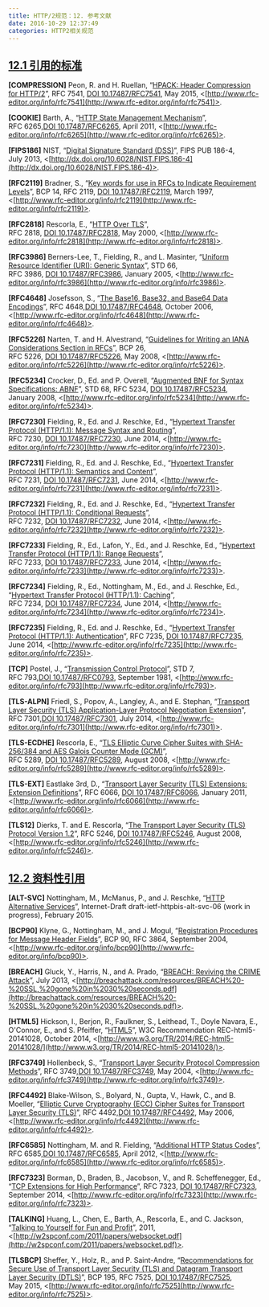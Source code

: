 ```yaml
---
title: HTTP/2规范：12. 参考文献
date: 2016-10-29 12:37:49
categories: HTTP2相关规范
---
```


<!--more-->

## [12.1 引用的标准](https://http2.github.io/http2-spec/#rfc.section.12.1)

**[COMPRESSION]** 
Peon, R. and H. Ruellan, “[HPACK: Header Compression for HTTP/2](https://tools.ietf.org/html/rfc7541)”, RFC 7541, [DOI 10.17487/RFC7541](http://dx.doi.org/10.17487/RFC7541), May 2015, <[http://www.rfc-editor.org/info/rfc7541](http://www.rfc-editor.org/info/rfc7541)>.

**[COOKIE]**
Barth, A., “[HTTP State Management Mechanism](https://tools.ietf.org/html/rfc6265)”, RFC 6265,[DOI 10.17487/RFC6265](http://dx.doi.org/10.17487/RFC6265), April 2011, <[http://www.rfc-editor.org/info/rfc6265](http://www.rfc-editor.org/info/rfc6265)>.

**[FIPS186]**
NIST, “[Digital Signature Standard (DSS)](http://dx.doi.org/10.6028/NIST.FIPS.186-4)”, FIPS PUB 186-4, July 2013, <[http://dx.doi.org/10.6028/NIST.FIPS.186-4](http://dx.doi.org/10.6028/NIST.FIPS.186-4)>.

**[RFC2119]**
Bradner, S., “[Key words for use in RFCs to Indicate Requirement Levels](https://tools.ietf.org/html/rfc2119)”, BCP 14, RFC 2119, [DOI 10.17487/RFC2119](http://dx.doi.org/10.17487/RFC2119), March 1997, <[http://www.rfc-editor.org/info/rfc2119](http://www.rfc-editor.org/info/rfc2119)>.

**[RFC2818]**
Rescorla, E., “[HTTP Over TLS](https://tools.ietf.org/html/rfc2818)”, RFC 2818, [DOI 10.17487/RFC2818](http://dx.doi.org/10.17487/RFC2818), May 2000, <[http://www.rfc-editor.org/info/rfc2818](http://www.rfc-editor.org/info/rfc2818)>.

**[RFC3986]**
Berners-Lee, T., Fielding, R., and L. Masinter, “[Uniform Resource Identifier (URI): Generic Syntax](https://tools.ietf.org/html/rfc3986)”, STD 66, RFC 3986, [DOI 10.17487/RFC3986](http://dx.doi.org/10.17487/RFC3986), January 2005, <[http://www.rfc-editor.org/info/rfc3986](http://www.rfc-editor.org/info/rfc3986)>.

**[RFC4648]**
Josefsson, S., “[The Base16, Base32, and Base64 Data Encodings](https://tools.ietf.org/html/rfc4648)”, RFC 4648,[DOI 10.17487/RFC4648](http://dx.doi.org/10.17487/RFC4648), October 2006, <[http://www.rfc-editor.org/info/rfc4648](http://www.rfc-editor.org/info/rfc4648)>.

**[RFC5226]**
Narten, T. and H. Alvestrand, “[Guidelines for Writing an IANA Considerations Section in RFCs](https://tools.ietf.org/html/rfc5226)”, BCP 26, RFC 5226, [DOI 10.17487/RFC5226](http://dx.doi.org/10.17487/RFC5226), May 2008, <[http://www.rfc-editor.org/info/rfc5226](http://www.rfc-editor.org/info/rfc5226)>.

**[RFC5234]**
Crocker, D., Ed. and P. Overell, “[Augmented BNF for Syntax Specifications: ABNF](https://tools.ietf.org/html/rfc5234)”, STD 68, RFC 5234, [DOI 10.17487/RFC5234](http://dx.doi.org/10.17487/RFC5234), January 2008, <[http://www.rfc-editor.org/info/rfc5234](http://www.rfc-editor.org/info/rfc5234)>.

**[RFC7230]**
Fielding, R., Ed. and J. Reschke, Ed., “[Hypertext Transfer Protocol (HTTP/1.1): Message Syntax and Routing](https://tools.ietf.org/html/rfc7230)”, RFC 7230, [DOI 10.17487/RFC7230](http://dx.doi.org/10.17487/RFC7230), June 2014, <[http://www.rfc-editor.org/info/rfc7230](http://www.rfc-editor.org/info/rfc7230)>.

**[RFC7231]**
Fielding, R., Ed. and J. Reschke, Ed., “[Hypertext Transfer Protocol (HTTP/1.1): Semantics and Content](https://tools.ietf.org/html/rfc7231)”, RFC 7231, [DOI 10.17487/RFC7231](http://dx.doi.org/10.17487/RFC7231), June 2014, <[http://www.rfc-editor.org/info/rfc7231](http://www.rfc-editor.org/info/rfc7231)>.

**[RFC7232]**
Fielding, R., Ed. and J. Reschke, Ed., “[Hypertext Transfer Protocol (HTTP/1.1): Conditional Requests](https://tools.ietf.org/html/rfc7232)”, RFC 7232, [DOI 10.17487/RFC7232](http://dx.doi.org/10.17487/RFC7232), June 2014, <[http://www.rfc-editor.org/info/rfc7232](http://www.rfc-editor.org/info/rfc7232)>.

**[RFC7233]**
Fielding, R., Ed., Lafon, Y., Ed., and J. Reschke, Ed., “[Hypertext Transfer Protocol (HTTP/1.1): Range Requests](https://tools.ietf.org/html/rfc7233)”, RFC 7233, [DOI 10.17487/RFC7233](http://dx.doi.org/10.17487/RFC7233), June 2014, <[http://www.rfc-editor.org/info/rfc7233](http://www.rfc-editor.org/info/rfc7233)>.

**[RFC7234]**
Fielding, R., Ed., Nottingham, M., Ed., and J. Reschke, Ed., “[Hypertext Transfer Protocol (HTTP/1.1): Caching](https://tools.ietf.org/html/rfc7234)”, RFC 7234, [DOI 10.17487/RFC7234](http://dx.doi.org/10.17487/RFC7234), June 2014, <[http://www.rfc-editor.org/info/rfc7234](http://www.rfc-editor.org/info/rfc7234)>.

**[RFC7235]**
Fielding, R., Ed. and J. Reschke, Ed., “[Hypertext Transfer Protocol (HTTP/1.1): Authentication](https://tools.ietf.org/html/rfc7235)”, RFC 7235, [DOI 10.17487/RFC7235](http://dx.doi.org/10.17487/RFC7235), June 2014, <[http://www.rfc-editor.org/info/rfc7235](http://www.rfc-editor.org/info/rfc7235)>.

**[TCP]**
Postel, J., “[Transmission Control Protocol](https://tools.ietf.org/html/rfc793)”, STD 7, RFC 793,[DOI 10.17487/RFC0793](http://dx.doi.org/10.17487/RFC0793), September 1981, <[http://www.rfc-editor.org/info/rfc793](http://www.rfc-editor.org/info/rfc793)>.

**[TLS-ALPN]**
Friedl, S., Popov, A., Langley, A., and E. Stephan, “[Transport Layer Security (TLS) Application-Layer Protocol Negotiation Extension](https://tools.ietf.org/html/rfc7301)”, RFC 7301,[DOI 10.17487/RFC7301](http://dx.doi.org/10.17487/RFC7301), July 2014, <[http://www.rfc-editor.org/info/rfc7301](http://www.rfc-editor.org/info/rfc7301)>.

**[TLS-ECDHE]**
Rescorla, E., “[TLS Elliptic Curve Cipher Suites with SHA-256/384 and AES Galois Counter Mode (GCM)](https://tools.ietf.org/html/rfc5289)”, RFC 5289, [DOI 10.17487/RFC5289](http://dx.doi.org/10.17487/RFC5289), August 2008, <[http://www.rfc-editor.org/info/rfc5289](http://www.rfc-editor.org/info/rfc5289)>.

**[TLS-EXT]**
Eastlake 3rd, D., “[Transport Layer Security (TLS) Extensions: Extension Definitions](https://tools.ietf.org/html/rfc6066)”, RFC 6066, [DOI 10.17487/RFC6066](http://dx.doi.org/10.17487/RFC6066), January 2011, <[http://www.rfc-editor.org/info/rfc6066](http://www.rfc-editor.org/info/rfc6066)>.

**[TLS12]**
Dierks, T. and E. Rescorla, “[The Transport Layer Security (TLS) Protocol Version 1.2](https://tools.ietf.org/html/rfc5246)”, RFC 5246, [DOI 10.17487/RFC5246](http://dx.doi.org/10.17487/RFC5246), August 2008, <[http://www.rfc-editor.org/info/rfc5246](http://www.rfc-editor.org/info/rfc5246)>.

## [12.2 资料性引用](https://http2.github.io/http2-spec/#rfc.section.12.2)

**[ALT-SVC]**
Nottingham, M., McManus, P., and J. Reschke, “[HTTP Alternative Services](https://tools.ietf.org/html/draft-ietf-httpbis-alt-svc-06)”, Internet-Draft draft-ietf-httpbis-alt-svc-06 (work in progress), February 2015.

**[BCP90]**
Klyne, G., Nottingham, M., and J. Mogul, “[Registration Procedures for Message Header Fields](https://tools.ietf.org/html/rfc3864)”, BCP 90, RFC 3864, September 2004, <[http://www.rfc-editor.org/info/bcp90](http://www.rfc-editor.org/info/bcp90)>.

**[BREACH]**
Gluck, Y., Harris, N., and A. Prado, “[BREACH: Reviving the CRIME Attack](http://breachattack.com/resources/BREACH%20-%20SSL,%20gone%20in%2030%20seconds.pdf)”, July 2013, <[http://breachattack.com/resources/BREACH%20-%20SSL,%20gone%20in%2030%20seconds.pdf](http://breachattack.com/resources/BREACH%20-%20SSL,%20gone%20in%2030%20seconds.pdf)>.

**[HTML5]**
Hickson, I., Berjon, R., Faulkner, S., Leithead, T., Doyle Navara, E., O'Connor, E., and S. Pfeiffer, “[HTML5](http://www.w3.org/TR/2014/REC-html5-20141028/)”, W3C Recommendation REC-html5-20141028, October 2014, <[http://www.w3.org/TR/2014/REC-html5-20141028/](http://www.w3.org/TR/2014/REC-html5-20141028/)>.

**[RFC3749]**
Hollenbeck, S., “[Transport Layer Security Protocol Compression Methods](https://tools.ietf.org/html/rfc3749)”, RFC 3749,[DOI 10.17487/RFC3749](http://dx.doi.org/10.17487/RFC3749), May 2004, <[http://www.rfc-editor.org/info/rfc3749](http://www.rfc-editor.org/info/rfc3749)>.

**[RFC4492]**
Blake-Wilson, S., Bolyard, N., Gupta, V., Hawk, C., and B. Moeller, “[Elliptic Curve Cryptography (ECC) Cipher Suites for Transport Layer Security (TLS)](https://tools.ietf.org/html/rfc4492)”, RFC 4492,[DOI 10.17487/RFC4492](http://dx.doi.org/10.17487/RFC4492), May 2006, <[http://www.rfc-editor.org/info/rfc4492](http://www.rfc-editor.org/info/rfc4492)>.

**[RFC6585]**
Nottingham, M. and R. Fielding, “[Additional HTTP Status Codes](https://tools.ietf.org/html/rfc6585)”, RFC 6585,[DOI 10.17487/RFC6585](http://dx.doi.org/10.17487/RFC6585), April 2012, <[http://www.rfc-editor.org/info/rfc6585](http://www.rfc-editor.org/info/rfc6585)>.

**[RFC7323]**
Borman, D., Braden, B., Jacobson, V., and R. Scheffenegger, Ed., “[TCP Extensions for High Performance](https://tools.ietf.org/html/rfc7323)”, RFC 7323, [DOI 10.17487/RFC7323](http://dx.doi.org/10.17487/RFC7323), September 2014, <[http://www.rfc-editor.org/info/rfc7323](http://www.rfc-editor.org/info/rfc7323)>.

**[TALKING]**
Huang, L., Chen, E., Barth, A., Rescorla, E., and C. Jackson, “[Talking to Yourself for Fun and Profit](http://w2spconf.com/2011/papers/websocket.pdf)”, 2011, <[http://w2spconf.com/2011/papers/websocket.pdf](http://w2spconf.com/2011/papers/websocket.pdf)>.

**[TLSBCP]**
Sheffer, Y., Holz, R., and P. Saint-Andre, “[Recommendations for Secure Use of Transport Layer Security (TLS) and Datagram Transport Layer Security (DTLS)](https://tools.ietf.org/html/rfc7525)”, BCP 195, RFC 7525, [DOI 10.17487/RFC7525](http://dx.doi.org/10.17487/RFC7525), May 2015, <[http://www.rfc-editor.org/info/rfc7525](http://www.rfc-editor.org/info/rfc7525)>.
